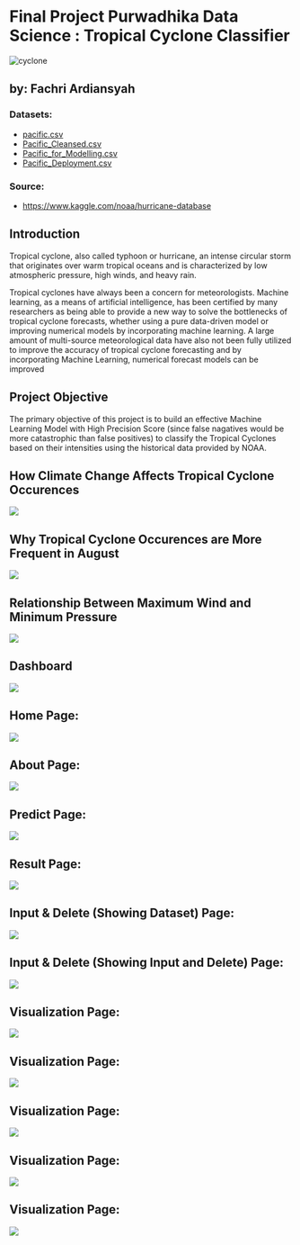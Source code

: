 # Final Project Purwadhika Data Science : Tropical Cyclone Classifier


![cyclone](https://github.com/fachri92/Final_Project_Tropical_Cyclone_Classifier/blob/main/Interface/aa.png)

## by: Fachri Ardiansyah

### Datasets: 
* [pacific.csv](https://www.kaggle.com/noaa/hurricane-database)
* [Pacific_Cleansed.csv](https://github.com/fachri92/Final_Project_Tropical_Cyclone_Classifier/blob/main/Pacific_Cleansed.csv)
* [Pacific_for_Modelling.csv](https://github.com/fachri92/Final_Project_Tropical_Cyclone_Classifier/blob/main/Pacific_for_Modelling.csv)
* [Pacific_Deployment.csv](https://github.com/fachri92/Final_Project_Tropical_Cyclone_Classifier/blob/main/Pacific_Deployment.csv)
          
### Source:
*  https://www.kaggle.com/noaa/hurricane-database



Introduction
---

Tropical cyclone, also called typhoon or hurricane, an intense circular storm that originates over warm tropical oceans and is characterized by low atmospheric pressure, high winds, and heavy rain.

Tropical cyclones have always been a concern for meteorologists. Machine learning, as a means of artificial intelligence, has been certified by many researchers as being able to provide a new way to solve the bottlenecks of tropical cyclone forecasts, whether using a pure data-driven model or improving numerical models by incorporating machine learning. A large amount of multi-source meteorological data have also not been fully utilized to improve the accuracy of tropical cyclone forecasting and by incorporating Machine Learning, numerical forecast models can be improved

Project Objective
---
The primary objective of this project is to build an effective Machine Learning Model with High Precision Score (since false nagatives would be more catastrophic than false positives) to classify the Tropical Cyclones based on their intensities using the historical data provided by NOAA.

How Climate Change Affects Tropical Cyclone Occurences
---
![](https://github.com/fachri92/Final_Project_Tropical_Cyclone_Classifier/blob/main/Interface/Slide%207.png)

Why Tropical Cyclone Occurences are More Frequent in August
---
![](https://github.com/fachri92/Final_Project_Tropical_Cyclone_Classifier/blob/main/Interface/Slide%209.png)

Relationship Between Maximum Wind and Minimum Pressure
---
![](https://github.com/fachri92/Final_Project_Tropical_Cyclone_Classifier/blob/main/Interface/Slide%2010.5.png)

Dashboard
---
![](https://github.com/fachri92/Final_Project_Tropical_Cyclone_Classifier/blob/main/Interface/Slide%2015.png)

## Home Page:
![](https://github.com/fachri92/Final_Project_Tropical_Cyclone_Classifier/blob/main/Interface/Slide%2016.png)

## About Page:
![](https://github.com/fachri92/Final_Project_Tropical_Cyclone_Classifier/blob/main/Interface/Slide%2026.png)

## Predict Page:
![](https://github.com/fachri92/Final_Project_Tropical_Cyclone_Classifier/blob/main/Interface/Slide%2017.png)

## Result Page:
![](https://github.com/fachri92/Final_Project_Tropical_Cyclone_Classifier/blob/main/Interface/Slide%2018.png)

## Input & Delete (Showing Dataset) Page:
![](https://github.com/fachri92/Final_Project_Tropical_Cyclone_Classifier/blob/main/Interface/Slide%2019.png)

## Input & Delete (Showing Input and Delete) Page:
![](https://github.com/fachri92/Final_Project_Tropical_Cyclone_Classifier/blob/main/Interface/Slide%2020.png)

## Visualization Page:
![](https://github.com/fachri92/Final_Project_Tropical_Cyclone_Classifier/blob/main/Interface/Slide%2021.png)

## Visualization Page:
![](https://github.com/fachri92/Final_Project_Tropical_Cyclone_Classifier/blob/main/Interface/Slide%2022.png)

## Visualization Page:
![](https://github.com/fachri92/Final_Project_Tropical_Cyclone_Classifier/blob/main/Interface/Slide%2023.png)

## Visualization Page:
![](https://github.com/fachri92/Final_Project_Tropical_Cyclone_Classifier/blob/main/Interface/Slide%2024.png)

## Visualization Page:
![](https://github.com/fachri92/Final_Project_Tropical_Cyclone_Classifier/blob/main/Interface/Slide%2025.png)








